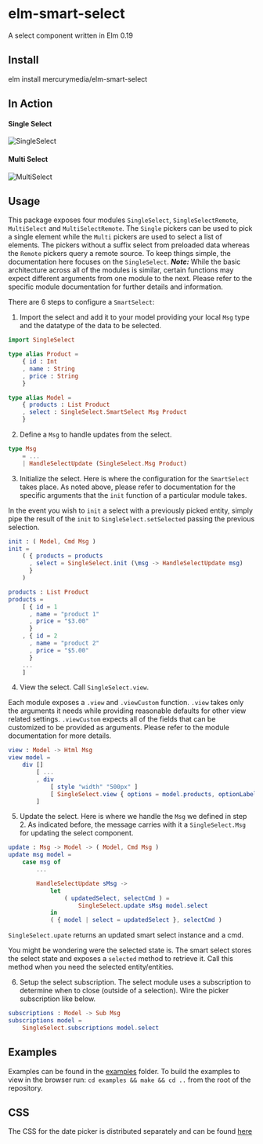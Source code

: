 # elm-smart-select
A select component written in Elm 0.19

## Install
elm install mercurymedia/elm-smart-select

## In Action

#### Single Select

![SingleSelect](https://user-images.githubusercontent.com/20546636/66810094-dace5480-ef2e-11e9-9e9a-df1fddb38dc6.gif)

#### Multi Select

![MultiSelect](https://user-images.githubusercontent.com/20546636/66810122-e1f56280-ef2e-11e9-9ac6-f2de80802a58.gif)

## Usage
This package exposes four modules `SingleSelect`, `SingleSelectRemote`, `MultiSelect` and `MultiSelectRemote`. The `Single` pickers can be used to pick a single element while the `Multi` pickers are used to select a list of elements. The pickers without a suffix select from preloaded data whereas the `Remote` pickers query a remote source. To keep things simple, the documentation here focuses on the `SingleSelect`. **_Note:_** While the basic architecture across all of the modules is similar, certain functions may expect different arguments from one module to the next. Please refer to the specific module documentation for further details and information.

There are 6 steps to configure a `SmartSelect`:

1. Import the select and add it to your model providing your local `Msg` type and the datatype of the data to be selected.

```elm
import SingleSelect

type alias Product =
    { id : Int
    , name : String
    , price : String
    }

type alias Model =
    { products : List Product
    , select : SingleSelect.SmartSelect Msg Product
    }
```

2. Define a `Msg` to handle updates from the select.

```elm
type Msg
    = ...
    | HandleSelectUpdate (SingleSelect.Msg Product)
```

3. Initialize the select. Here is where the configuration for the `SmartSelect` takes place. As noted above, please refer to documentation for the specific arguments that the `init` function of a particular module takes.

In the event you wish to `init` a select with a previously picked entity, simply pipe the result of the `init` to `SingleSelect.setSelected` passing the previous selection.

```elm
init : ( Model, Cmd Msg )
init =
    ( { products = products
      , select = SingleSelect.init (\msg -> HandleSelectUpdate msg)
      }
    )

products : List Product
products =
    [ { id = 1
      , name = "product 1"
      , price = "$3.00"
      }
    , { id = 2
      , name = "product 2"
      , price = "$5.00"
      }
    ...
    ]

```

4. View the select. Call `SingleSelect.view`.

Each module exposes a `.view` and `.viewCustom` function. `.view` takes only the arguments it needs while providing reasonable defaults for other view related settings. `.viewCustom` expects all of the fields that can be customized to be provided as arguments. Please refer to the module documentation for more details.

```elm
view : Model -> Html Msg
view model =
    div []
        [ ...
        , div
            [ style "width" "500px" ]
            [ SingleSelect.view { options = model.products, optionLabelFn = .name } model.select ]
        ]
```

5. Update the select. Here is where we handle the `Msg` we defined in step 2. As indicated before, the message carries with it a `SingleSelect.Msg` for updating the select component. 

```elm
update : Msg -> Model -> ( Model, Cmd Msg )
update msg model =
    case msg of
        ...

        HandleSelectUpdate sMsg ->
            let
                ( updatedSelect, selectCmd ) =
                    SingleSelect.update sMsg model.select
            in
            ( { model | select = updatedSelect }, selectCmd )
```

`SingleSelect.upate` returns an updated smart select instance and a cmd.

You might be wondering were the selected state is. The smart select stores the select state and exposes a `selected` method to retrieve it. Call this method when you need the selected entity/entities.

6. Setup the select subscription. The select module uses a subscription to determine when to close (outside of a selection). Wire the picker subscription like below.

```elm
subscriptions : Model -> Sub Msg
subscriptions model =
    SingleSelect.subscriptions model.select
```

## Examples

Examples can be found in the [examples](https://github.com/mercurymedia/elm-smart-select/tree/master/examples) folder. To build the examples to view in the browser run: `cd examples && make && cd ..` from the root of the repository.

## CSS

The CSS for the date picker is distributed separately and can be found [here](https://github.com/mercurymedia/elm-smart-select/tree/master/css)